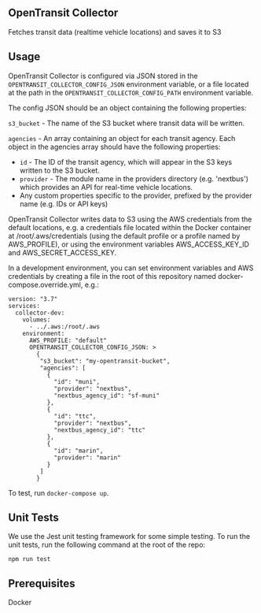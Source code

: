 ## OpenTransit Collector

Fetches transit data (realtime vehicle locations) and saves it to S3

## Usage

OpenTransit Collector is configured via JSON stored in the `OPENTRANSIT_COLLECTOR_CONFIG_JSON` environment variable, or a file located at the path in the `OPENTRANSIT_COLLECTOR_CONFIG_PATH` environment variable.

The config JSON should be an object containing the following properties:

`s3_bucket` - The name of the S3 bucket where transit data will be written.

`agencies` - An array containing an object for each transit agency. Each object in the agencies array should have the following properties:
* `id` - The ID of the transit agency, which will appear in the S3 keys written to the S3 bucket.
* `provider` - The module name in the providers directory (e.g. 'nextbus') which provides an API for real-time vehicle locations.
* Any custom properties specific to the provider, prefixed by the provider name (e.g. IDs or API keys)

OpenTransit Collector writes data to S3 using the AWS credentials from the default locations, e.g. a credentials file located within the Docker container at /root/.aws/credentials (using the default profile or a profile named by AWS_PROFILE), or using the environment variables AWS_ACCESS_KEY_ID and AWS_SECRET_ACCESS_KEY.

In a development environment, you can set environment variables and AWS credentials by creating a file in the root of this repository named docker-compose.override.yml, e.g.:

```
version: "3.7"
services:
  collector-dev:
    volumes:
      - ../.aws:/root/.aws
    environment:
      AWS_PROFILE: "default"
      OPENTRANSIT_COLLECTOR_CONFIG_JSON: >
        {
         "s3_bucket": "my-opentransit-bucket",
         "agencies": [
           {
             "id": "muni",
             "provider": "nextbus",
             "nextbus_agency_id": "sf-muni"
           },
           {
             "id": "ttc",
             "provider": "nextbus",
             "nextbus_agency_id": "ttc"
           },
           {
             "id": "marin",
             "provider": "marin"
           }
         ]
        }
```

To test, run `docker-compose up`.

## Unit Tests

We use the Jest unit testing framework for some simple testing. To run the unit tests, run the following command at the root of the repo:

```
npm run test
```

## Prerequisites

Docker
